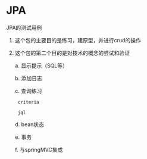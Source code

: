 JPA
===

JPA的测试用例

1. 这个包的主要目的是练习，建原型，并进行crud的操作
2. 这个包的第二个目的是对技术的概念的尝试和验证

	a. 显示提示（SQL等）
	
	b. 添加日志
	
	c. 查询练习
	
		criteria
	
		jql
	
	d. bean状态
	
	e. 事务
	
	f. 与springMVC集成